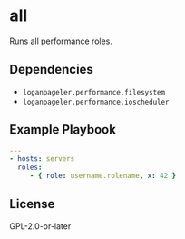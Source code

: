 # all

Runs all performance roles.

## Dependencies

* `loganpageler.performance.filesystem`
* `loganpageler.performance.ioscheduler`

## Example Playbook

```yaml
---
- hosts: servers
  roles:
     - { role: username.rolename, x: 42 }
```

## License

GPL-2.0-or-later
